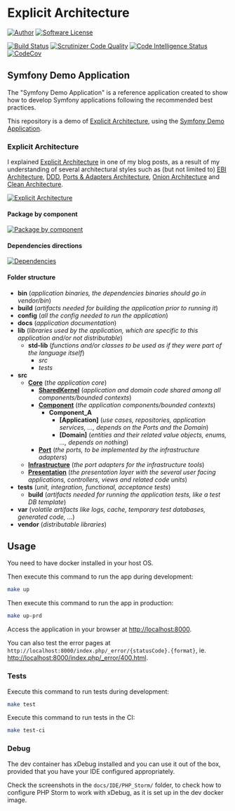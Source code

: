 # Explicit Architecture 
[![Author][Author]](https://www.herbertograca.com)
[![Software License][License]](LICENSE)

[![Build Status][Build]](https://scrutinizer-ci.com/g/hgraca/explicit-architecture-php/build-status/master)
[![Scrutinizer Code Quality][Score]](https://scrutinizer-ci.com/g/hgraca/explicit-architecture-php/?branch=master)
[![Code Intelligence Status][CodeInt]](https://scrutinizer-ci.com/code-intelligence)
[![CodeCov][CodeCov]](https://codecov.io/gh/hgraca/explicit-architecture-php)

## Symfony Demo Application

The "Symfony Demo Application" is a reference application created to show how
to develop Symfony applications following the recommended best practices.

This repository is a demo of [Explicit Architecture][1], using the [Symfony Demo Application][2].

### Explicit Architecture

I explained [Explicit Architecture][1] in one of my blog posts, as a result of my understanding of several architectural
 styles such as (but not limited to) [EBI Architecture][11], [DDD][12], [Ports & Adapters Architecture][13], 
 [Onion Architecture][14] and [Clean Architecture][15].
 
[![Explicit Architecture](https://docs.google.com/drawings/d/e/2PACX-1vQ5ps72uaZcEJzwnJbPhzUfEeBbN6CJ04j7hl2i3K2HHatNcsoyG2tgX2vnrN5xxDKLp5Jm5bzzmZdv/pub?w=960&amp;h=657)][2]

#### Package by component

[![Package by component](https://docs.google.com/drawings/d/e/2PACX-1vQjEj4dKKUaQEUcNDq2UO58oIUu6pehqrE99q4gSRk0DY9KPIuhgG9Yg3qJGgW4ybrL5Ql8_Xo5z3yq/pub?w=960&h=720)][17]

#### Dependencies directions

[![Dependencies](https://docs.google.com/drawings/d/e/2PACX-1vQyv5xAx5hFJPhiK19AGl_2t256M0yKcDSliH8etojltE3tBlEnCndwfsUr1UsXvv5PKGVtrBHkQX3h/pub?w=913&amp;h=129)][16]

#### Folder structure

- **bin** (_application binaries, the dependencies binaries should go in vendor/bin_)
- **build** (_artifacts needed for building the application prior to running it_)
- **config** (_all the config needed to run the application_)
- **docs** (_application documentation_)
- **lib** (_libraries used by the application, which are specific to this application and/or not distributable_)
    - **std-lib**  (_functions and/or classes to be used as if they were part of the language itself_)
        - _src_
        - _tests_
- **src**
    - **[Core][10]** (_the application core_)
        - **[SharedKernel][6]** (_application and domain code shared among all components/bounded contexts_)
        - **[Component][5]** (_the application components/bounded contexts_)
            - **Component_A**
                - **[Application]** (_use cases, repositories, application services, ..., depends on the Ports and the Domain_)
                - **[Domain]** (_entities and their related value objects, enums, ..., depends on nothing_)
        - **[Port][8]** (_the ports, to be implemented by the infrastructure adapters_)
    - **[Infrastructure][9]** (_the port adapters for the infrastructure tools_)
    - **[Presentation][7]** (_the presentation layer with the several user facing applications, controllers, views and related code units_)
- **tests** (_unit, integration, functional, acceptance tests_)
    - **build** (_artifacts needed for running the application tests, like a test DB template_)
- **var** (_volatile artifacts like logs, cache, temporary test databases, generated code, ..._)
- **vendor** (_distributable libraries_)

## Usage

You need to have docker installed in your host OS. 

Then execute this command to run the app during development: 

```bash
make up
```

Then execute this command to run the app in production: 

```bash
make up-prd
```

Access the application in your browser at <http://localhost:8000>.

You can also test the error pages at `http://localhost:8000/index.php/_error/{statusCode}.{format}`,
 ie. <http://localhost:8000/index.php/_error/400.html>.

### Tests

Execute this command to run tests during development:

```bash
make test
```

Execute this command to run tests in the CI:

```bash
make test-ci
```

### Debug

The dev container has xDebug installed and you can use it out of the box, provided that you have your IDE configured
 appropriately.
 
Check the screenshots in the `docs/IDE/PHP_Storm/` folder, to check how to configure PHP Storm to work with xDebug, as
 it is set up in the dev docker image.

[1]: https://herbertograca.com/2017/11/16/explicit-architecture-01-ddd-hexagonal-onion-clean-cqrs-how-i-put-it-all-together/
[2]: https://docs.google.com/drawings/d/1E_hx5B4czRVFVhGJbrbPDlb_JFxJC8fYB86OMzZuAhg/edit?usp=sharing
[5]: http://ddd.fed.wiki.org/view/welcome-visitors/view/domain-driven-design/view/bounded-context
[6]: http://ddd.fed.wiki.org/view/welcome-visitors/view/domain-driven-design/view/shared-kernel
[7]: https://herbertograca.com/2017/11/16/explicit-architecture-01-ddd-hexagonal-onion-clean-cqrs-how-i-put-it-all-together/#primary-or-driving-adapters
[8]: https://herbertograca.com/2017/11/16/explicit-architecture-01-ddd-hexagonal-onion-clean-cqrs-how-i-put-it-all-together/#ports
[9]: https://herbertograca.com/2017/11/16/explicit-architecture-01-ddd-hexagonal-onion-clean-cqrs-how-i-put-it-all-together/#secondary-or-driving-adapters
[10]: https://herbertograca.com/2017/11/16/explicit-architecture-01-ddd-hexagonal-onion-clean-cqrs-how-i-put-it-all-together/#application-core-organisation
[11]: https://herbertograca.com/2017/08/24/ebi-architecture/
[12]: https://herbertograca.com/2017/09/07/domain-driven-design/
[13]: https://herbertograca.com/2017/09/14/ports-adapters-architecture/
[14]: https://herbertograca.com/2017/09/21/onion-architecture/
[15]: https://herbertograca.com/2017/09/28/clean-architecture-standing-on-the-shoulders-of-giants/
[16]: https://docs.google.com/drawings/d/1DGiP9qyBpRHPDPKRJoXdElw1DXwmJoR-88Qvtf6hBNA/edit?usp=sharing
[17]: https://docs.google.com/drawings/d/1QurViCcaZ4Eh1CgBvel9aK5RLBkw2TaOAnO-Lhu4pfw/edit?usp=sharing

[Author]: http://img.shields.io/badge/author-@hgraca-blue.svg?style=flat-square
[License]: https://img.shields.io/badge/license-MIT-blue.svg?style=flat-square

[Build]: https://scrutinizer-ci.com/g/hgraca/explicit-architecture-php/badges/build.png?b=master
[Score]: https://scrutinizer-ci.com/g/hgraca/explicit-architecture-php/badges/quality-score.png?b=master
[CodeInt]: https://scrutinizer-ci.com/g/hgraca/explicit-architecture-php/badges/code-intelligence.svg?b=master
[CodeCov]: https://codecov.io/gh/hgraca/explicit-architecture-php/branch/master/graph/badge.svg
